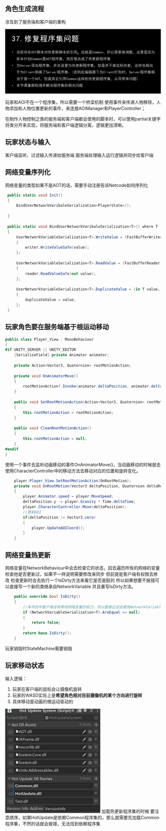## 角色生成流程
涉及到了服务端和客户端的重构

![alt text](image-2.png)

玩家和AOI不在一个程序集，所以需要一个桥梁机制
使用事件来传递人物移除，人物添加和人物位置更新的事件，来连接AOIManager和PlayerController；

在制作人物控制之类的服务端和客户端都会使用的脚本时，可以使用partial关键字将类分开来实现，将服务端和客户端逻辑分离，逻辑更加清晰。

## 玩家状态与输入
客户端监听、过滤输入传递给服务端
服务端处理输入运行逻辑并同步给客户端

## 网络变量序列化
网络变量的类型如果不是AOT的话，需要手动注册告诉Netcode如何序列化

```cs
 public static void Init()
 {
     BindUserNetworkVaribaleSerialization<PlayerState>();

 }

 public static void BindUserNetworkVaribaleSerialization<T>() where T : unmanaged,Enum
 {
     UserNetworkVariableSerialization<T>.WriteValue = (FastBufferWriter writer, in T value) =>
     {
         writer.WriteValueSafe(value);
     };

     UserNetworkVariableSerialization<T>.ReadValue = (FastBufferReader reader, out T value) =>
     {
         reader.ReadValueSafe(out value);
     };

     UserNetworkVariableSerialization<T>.DuplicateValue = (in T value, ref T duplicateValue) =>
     {
         duplicateValue = value;
     };
 }
 ```

 ## 玩家角色要在服务端基于根运动移动

```cs
public class Player_View : MonoBehaviour
{
#if UNITY_SERVER || UNITY_EDITOR
    [SerializeField] private Animator animator;

    private Action<Vector3, Quaternion> rootMotionAction;

    private void OnAnimatorMove()
    {
        rootMotionAction?.Invoke(animator.deltaPosition, animator.deltaRotation);
    }

    public void SetRootMotionAction(Action<Vector3, Quaternion> rootMotionAction)
    {
        this.rootMotionAction = rootMotionAction;
    }

    public void CleanRootMotionAction()
    {
        this.rootMotionAction = null;
    }
#endif
}
```
使用一个事件去监听动画移动的事件OnAnimatorMove()，当动画移动的时候就去使用CharacterController中的移动方法去移动对应的位置和旋转变化。
```cs
    player.Player_View.SetRootMotionAction(OnRootMotion);
    private void OnRootMotion(Vector3 deltaPosition, Quaternion deltaRotation)
    {
        player.Animator.speed = player.MoveSpeed;
        deltaPosition.y -= player.Gravity * Time.deltaTime;
        player.CharacterController.Move(deltaPosition);
        //更新AOI
        if(deltaPosition != Vector3.zero)
        {
            player.UpdateAOICoord();
        }
    }
```

## 网络变量热更新
网络变量在NetworkBehaviour中会去检查它的状态，回去遍历所有的网络的变量
检查他是否更新过，如果不一样说明需要修改来同步
但前提是客户端有权限去修改
检查更新时会去执行一个IsDirty方法来看它是否是脏的
所以如果想要不报错可以直接写一个新的类继承自NetworkVariable
并且重写IsDirty方法。
```cs
    public override bool IsDirty()
    {
        //本项目中客户端没有修改网络变量的权力，所以直接过滤且避免NetworkVariableSerialization<T>.AreEqual为null的情况
        if (NetworkVariableSerialization<T>.AreEqual == null)
        {
            return false;
        }
        return base.IsDirty();
    }
```

玩家销毁时StateMachine需要销毁

## 玩家移动状态
输入逻辑：
1. 玩家在客户端的鼠标会让摄像机旋转
2. 玩家的WASD实际上是**希望角色相对目前摄像机的某个方向进行旋转**
3. 具体移动是动画的根运动驱动的

![alt text](image-3.png)
加载热更新程序集的时候 要注意顺序，如果HotUpdate是依赖Common程序集的，那么就需要先加载Common程序集，不然的话就会报错，无法找到依赖程序集
